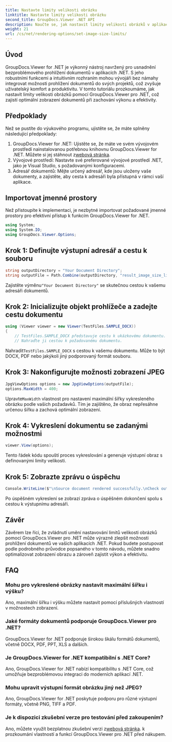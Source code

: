 ```yaml
---
title: Nastavte limity velikosti obrázku
linktitle: Nastavte limity velikosti obrázku
second_title: GroupDocs.Viewer .NET API
description: Naučte se, jak nastavit limity velikosti obrázků v aplikacích .NET bez námahy pomocí GroupDocs.Viewer pro .NET, což vylepší zážitky při prohlížení dokumentů.
weight: 21
url: /cs/net/rendering-options/set-image-size-limits/
---
```

## Úvod
GroupDocs.Viewer for .NET je výkonný nástroj navržený pro usnadnění bezproblémového prohlížení dokumentů v aplikacích .NET. S jeho robustními funkcemi a intuitivním rozhraním mohou vývojáři bez námahy integrovat možnosti prohlížení dokumentů do svých projektů, což zvyšuje uživatelský komfort a produktivitu. V tomto tutoriálu prozkoumáme, jak nastavit limity velikosti obrázků pomocí GroupDocs.Viewer pro .NET, což zajistí optimální zobrazení dokumentů při zachování výkonu a efektivity.
## Předpoklady
Než se pustíte do výukového programu, ujistěte se, že máte splněny následující předpoklady:
1.  GroupDocs.Viewer for .NET: Ujistěte se, že máte ve svém vývojovém prostředí nainstalovanou potřebnou knihovnu GroupDocs.Viewer for .NET. Můžete si jej stáhnout z[webová stránka](https://releases.groupdocs.com/viewer/net/).
2. Vývojové prostředí: Nastavte své preferované vývojové prostředí .NET, jako je Visual Studio, s požadovanými konfiguracemi.
3. Adresář dokumentů: Mějte určený adresář, kde jsou uloženy vaše dokumenty, a zajistěte, aby cesta k adresáři byla přístupná v rámci vaší aplikace.

## Importovat jmenné prostory
Než přistoupíte k implementaci, je nezbytné importovat požadované jmenné prostory pro efektivní přístup k funkcím GroupDocs.Viewer for .NET.
```csharp
using System;
using System.IO;
using GroupDocs.Viewer.Options;
```
## Krok 1: Definujte výstupní adresář a cestu k souboru
```csharp
string outputDirectory = "Your Document Directory";
string outputFile = Path.Combine(outputDirectory, "result_image_size_limit.jpg");
```
 Zajistěte výměnu`"Your Document Directory"` se skutečnou cestou k vašemu adresáři dokumentů.
## Krok 2: Inicializujte objekt prohlížeče a zadejte cestu dokumentu
```csharp
using (Viewer viewer = new Viewer(TestFiles.SAMPLE_DOCX))
{
    // TestFiles.SAMPLE_DOCX představuje cestu k ukázkovému dokumentu.
    // Nahraďte ji cestou k požadovanému dokumentu.
```
 Nahradit`TestFiles.SAMPLE_DOCX` s cestou k vašemu dokumentu. Může to být DOCX, PDF nebo jakýkoli jiný podporovaný formát souboru.
## Krok 3: Nakonfigurujte možnosti zobrazení JPEG
```csharp
JpgViewOptions options = new JpgViewOptions(outputFile);
options.MaxWidth = 400;
```
 Upravte`MaxWidth` vlastnost pro nastavení maximální šířky vykresleného obrázku podle vašich požadavků. Tím je zajištěno, že obraz nepřesáhne určenou šířku a zachová optimální zobrazení.
## Krok 4: Vykreslení dokumentu se zadanými možnostmi
```csharp
viewer.View(options);
```
Tento řádek kódu spouští proces vykreslování a generuje výstupní obraz s definovanými limity velikosti.
## Krok 5: Zobrazte zprávu o úspěchu
```csharp
Console.WriteLine($"\nSource document rendered successfully.\nCheck output in {outputDirectory}.");
```
Po úspěšném vykreslení se zobrazí zpráva o úspěšném dokončení spolu s cestou k výstupnímu adresáři.

## Závěr
Závěrem lze říci, že zvládnutí umění nastavování limitů velikosti obrázků pomocí GroupDocs.Viewer pro .NET může výrazně zlepšit možnosti prohlížení dokumentů ve vašich aplikacích .NET. Pokud budete postupovat podle podrobného průvodce popsaného v tomto návodu, můžete snadno optimalizovat zobrazení obrazu a zároveň zajistit výkon a efektivitu.
## FAQ
### Mohu pro vykreslené obrázky nastavit maximální šířku i výšku?
Ano, maximální šířku i výšku můžete nastavit pomocí příslušných vlastností v možnostech zobrazení.
### Jaké formáty dokumentů podporuje GroupDocs.Viewer pro .NET?
GroupDocs.Viewer for .NET podporuje širokou škálu formátů dokumentů, včetně DOCX, PDF, PPT, XLS a dalších.
### Je GroupDocs.Viewer for .NET kompatibilní s .NET Core?
Ano, GroupDocs.Viewer for .NET nabízí kompatibilitu s .NET Core, což umožňuje bezproblémovou integraci do moderních aplikací .NET.
### Mohu upravit výstupní formát obrázku jiný než JPEG?
Ano, GroupDocs.Viewer for .NET poskytuje podporu pro různé výstupní formáty, včetně PNG, TIFF a PDF.
### Je k dispozici zkušební verze pro testování před zakoupením?
 Ano, můžete využít bezplatnou zkušební verzi z[webová stránka](https://releases.groupdocs.com/viewer/net/). k prozkoumání vlastností a funkcí GroupDocs.Viewer pro .NET před nákupem.